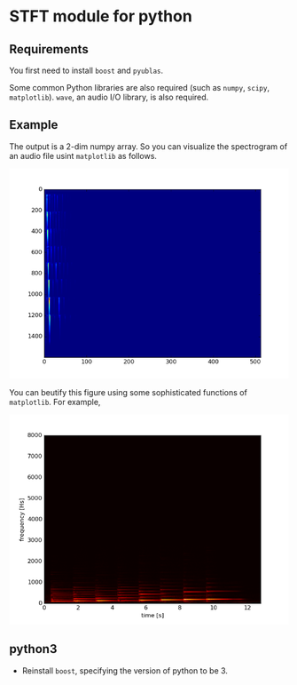 # STFT module for python

## Requirements

You first need to install `boost` and `pyublas`.

Some  common Python libraries are also required
(such as `numpy`, `scipy`, `matplotlib`). `wave`, an audio I/O library, is also required.

## Example
The output is a 2-dim numpy array.
So you can visualize the spectrogram of an audio file usint `matplotlib` as follows.

![spectrogram example](./doc/spectrogram_example.png)

You can beutify this figure using some sophisticated functions of `matplotlib`. For example,

![Another spectrogram example](./doc/spectrogram_example2.png)

## python3

- Reinstall `boost`, specifying the version of python to be 3.
